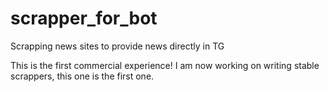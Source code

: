 # scrapper_for_bot
Scrapping news sites to provide news directly in TG

This is the first commercial experience! I am now working on writing stable scrappers, this one is the first one.
